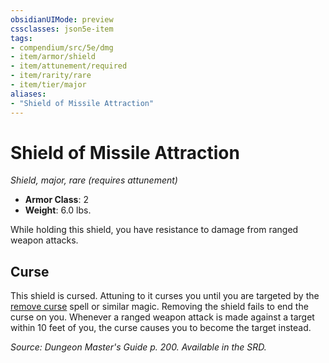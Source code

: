 ```yaml
---
obsidianUIMode: preview
cssclasses: json5e-item
tags:
- compendium/src/5e/dmg
- item/armor/shield
- item/attunement/required
- item/rarity/rare
- item/tier/major
aliases: 
- "Shield of Missile Attraction"
---
```

# Shield of Missile Attraction
*Shield, major, rare (requires attunement)*  

- **Armor Class**: 2
- **Weight**: 6.0 lbs.

While holding this shield, you have resistance to damage from ranged weapon attacks.

## Curse

This shield is cursed. Attuning to it curses you until you are targeted by the [remove curse](/compendium/spells/remove-curse.md) spell or similar magic. Removing the shield fails to end the curse on you. Whenever a ranged weapon attack is made against a target within 10 feet of you, the curse causes you to become the target instead.

*Source: Dungeon Master's Guide p. 200. Available in the SRD.*